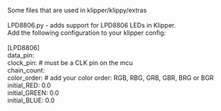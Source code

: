 Some files that are used in klipper/klippy/extras <br>
<br>
LPD8806.py - adds support for LPD8806 LEDs in Klipper.<br>
Add the following configuration to your klipper config: <br>
<br>
[LPD8806] <br>
data_pin: <br>
clock_pin: # must be a CLK pin on the mcu<br>
chain_count: <br>
color_order: # add your color order: RGB, RBG, GRB, GBR, BRG or BGR <br>
initial_RED: 0.0 <br>
initial_GREEN: 0.0 <br>
initial_BLUE: 0.0 <br>

